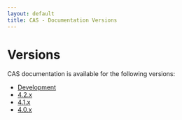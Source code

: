 ```yaml
---
layout: default
title: CAS - Documentation Versions
---
```


# Versions
CAS documentation is available for the following versions:

- [Development](development/index.html)
- [4.2.x](4.2.x/index.html)
- [4.1.x](4.1.x/index.html)
- [4.0.x](4.0.x/index.html)
